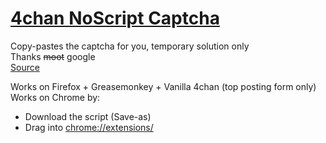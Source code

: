 # [4chan NoScript Captcha](https://github.com/dnsev/misc/raw/master/Userscripts/4chan_captcha.user.js)
Copy-pastes the captcha for you, temporary solution only<br />Thanks ~~moot~~ google<br />[Source](https://github.com/dnsev/misc/blob/master/Userscripts/4chan_captcha.user.js)

Works on Firefox + Greasemonkey + Vanilla 4chan (top posting form only)
Works on Chrome by:
* Download the script (Save-as)
* Drag into [chrome://extensions/](chrome://extensions/)

